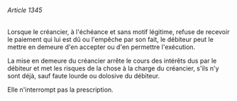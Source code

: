 ###### Article 1345

Lorsque le créancier, à l'échéance et sans motif légitime, refuse de recevoir le paiement qui lui est dû ou l'empêche par son fait, le débiteur peut le mettre en demeure d'en accepter ou d'en permettre l'exécution.

La mise en demeure du créancier arrête le cours des intérêts dus par le débiteur et met les risques de la chose à la charge du créancier, s'ils n'y sont déjà, sauf faute lourde ou dolosive du débiteur.

Elle n'interrompt pas la prescription.

